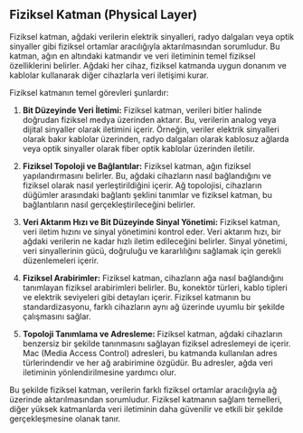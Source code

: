 ## Fiziksel Katman (Physical Layer)

Fiziksel katman, ağdaki verilerin elektrik sinyalleri, radyo dalgaları veya optik sinyaller gibi fiziksel ortamlar aracılığıyla aktarılmasından sorumludur. Bu katman, ağın en altındaki katmandır ve veri iletiminin temel fiziksel özelliklerini belirler. Ağdaki her cihaz, fiziksel katmanda uygun donanım ve kablolar kullanarak diğer cihazlarla veri iletişimi kurar.

Fiziksel katmanın temel görevleri şunlardır:

1. **Bit Düzeyinde Veri İletimi:** Fiziksel katman, verileri bitler halinde doğrudan fiziksel medya üzerinden aktarır. 
Bu, verilerin analog veya dijital sinyaller olarak iletimini içerir. Örneğin, veriler elektrik sinyalleri olarak bakır kablolar üzerinden, 
radyo dalgaları olarak kablosuz ağlarda veya optik sinyaller olarak fiber optik kablolar üzerinden iletilir.

2. **Fiziksel Topoloji ve Bağlantılar:** Fiziksel katman, ağın fiziksel yapılandırmasını belirler. 
Bu, ağdaki cihazların nasıl bağlandığını ve fiziksel olarak nasıl yerleştirildiğini içerir.
Ağ topolojisi, cihazların düğümler arasındaki bağlantı şeklini tanımlar ve fiziksel katman, bu bağlantıların nasıl gerçekleştirileceğini belirler.

3. **Veri Aktarım Hızı ve Bit Düzeyinde Sinyal Yönetimi:** Fiziksel katman, veri iletim hızını ve sinyal yönetimini kontrol eder.
Veri aktarım hızı, bir ağdaki verilerin ne kadar hızlı iletim edileceğini belirler. Sinyal yönetimi, veri sinyallerinin gücü, doğruluğu ve kararlılığını sağlamak için gerekli düzenlemeleri içerir.

4. **Fiziksel Arabirimler:** Fiziksel katman, cihazların ağa nasıl bağlandığını tanımlayan fiziksel arabirimleri belirler. 
Bu, konektör türleri, kablo tipleri ve elektrik seviyeleri gibi detayları içerir. Fiziksel katmanın bu standardizasyonu, farklı cihazların aynı ağ üzerinde uyumlu bir şekilde çalışmasını sağlar.

5. **Topoloji Tanımlama ve Adresleme:** Fiziksel katman, ağdaki cihazların benzersiz bir şekilde tanınmasını sağlayan fiziksel adreslemeyi de içerir.
Mac (Media Access Control) adresleri, bu katmanda kullanılan adres türlerindendir ve her ağ arabirimine özgüdür. Bu adresler, ağda veri iletiminin yönlendirilmesine yardımcı olur.

Bu şekilde fiziksel katman, verilerin farklı fiziksel ortamlar aracılığıyla ağ üzerinde aktarılmasından sorumludur. 
Fiziksel katmanın sağlam temelleri, diğer yüksek katmanlarda veri iletiminin daha güvenilir ve etkili bir şekilde gerçekleşmesine olanak tanır.
